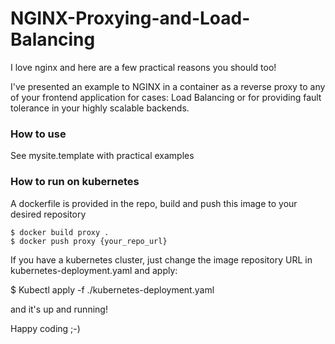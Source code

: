 # NGINX-Proxying-and-Load-Balancing

I love nginx and here are a few practical reasons you should too!

I've presented an example to NGINX in a container as a reverse proxy to any of your frontend application for cases: Load Balancing or for providing fault tolerance in your highly scalable backends.

### How to use

See mysite.template with practical examples

### How to run on kubernetes

A dockerfile is provided in the repo, build and push this image to your desired repository

```
$ docker build proxy . 
$ docker push proxy {your_repo_url}
```

If you have a kubernetes cluster, just change the image repository URL in kubernetes-deployment.yaml and apply:

$ Kubectl apply -f ./kubernetes-deployment.yaml

and it's up and running!

Happy coding ;-)
